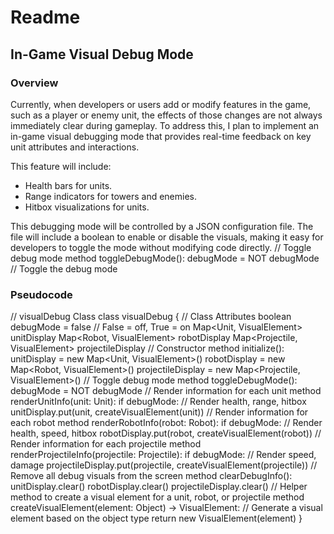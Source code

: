 # Readme
## In-Game Visual Debug Mode
### Overview
Currently, when developers or users add or modify features in the game, such as a player or enemy unit, the effects of those changes are not always immediately clear during gameplay. To address this, I plan to implement an in-game visual debugging mode that provides real-time feedback on key unit attributes and interactions.

This feature will include:

- Health bars for units.
- Range indicators for towers and enemies.
- Hitbox visualizations for units.
    
This debugging mode will be controlled by a JSON configuration file. The file will include a boolean to enable or disable the visuals, making it easy for developers to toggle the mode without modifying code directly.
 // Toggle debug mode
    method toggleDebugMode():
        debugMode = NOT debugMode  // Toggle the debug mode
### Pseudocode

// visualDebug Class
class visualDebug {
    // Class Attributes
    boolean debugMode = false  // False = off, True = on
    Map<Unit, VisualElement> unitDisplay
    Map<Robot, VisualElement> robotDisplay
    Map<Projectile, VisualElement> projectileDisplay 
    // Constructor
    method initialize():
        unitDisplay = new Map<Unit, VisualElement>()
        robotDisplay = new Map<Robot, VisualElement>()
        projectileDisplay = new Map<Projectile, VisualElement>()
    // Toggle debug mode
    method toggleDebugMode():
        debugMode = NOT debugMode
    // Render information for each unit
    method renderUnitInfo(unit: Unit):
        if debugMode:
            // Render health, range, hitbox
            unitDisplay.put(unit, createVisualElement(unit))
    // Render information for each robot
    method renderRobotInfo(robot: Robot):
        if debugMode:
            // Render health, speed, hitbox
            robotDisplay.put(robot, createVisualElement(robot))
    // Render information for each projectile
    method renderProjectileInfo(projectile: Projectile):
        if debugMode:
            // Render speed, damage
            projectileDisplay.put(projectile, createVisualElement(projectile))
    // Remove all debug visuals from the screen
    method clearDebugInfo():
        unitDisplay.clear()
        robotDisplay.clear()
        projectileDisplay.clear()
    // Helper method to create a visual element for a unit, robot, or projectile
    method createVisualElement(element: Object) -> VisualElement:
        // Generate a visual element based on the object type
        return new VisualElement(element)
}
